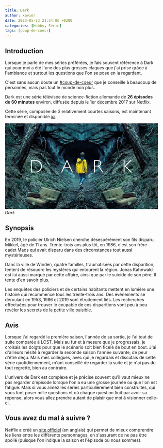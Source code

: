 ```yaml
---
title: Dark
author: xavier
date: 2023-05-23 21:54:00 +0200
categories: [Hobby, Série]
tags: [coup-de-coeur]
---
```


## Introduction

Lorsque je parle de mes séries préférées, je fais souvent référence à Dark qui pour moi a été l'une des plus grosses claques que j'ai prise grâce à l'ambiance et surtout les questions que l'on se pose en la regardant.

C'est sans aucun doute un [#coup-de-coeur](/tags/coup-de-coeur/) que je conseille à beaucoup de personnes, mais pas tout le monde non plus.

Dark est une série télévisée de science-fiction allemande de **26 épisodes de 60 minutes** environ, diffusée depuis le 1er décembre 2017 sur Netflix.

Cette série, composée de 3 relativement courtes saisons, est maintenant terminée et disponible [ici](https://www.netflix.com/dark).

![Cover](/assets/img/posts/dark/cover.jpg)
_Dark_

## Synopsis

En 2019, le policier Ulrich Nielsen cherche désespérément son fils disparu, Mikkel, âgé de 11 ans. Trente-trois ans plus tôt, en 1986, c'est son frère cadet Mads qui avait disparu dans des circonstances tout aussi mystérieuses.

Dans la ville de Winden, quatre familles, traumatisées par cette disparition, tentent de résoudre les mystères qui entourent la région. Jonas Kahnwald est lui aussi marqué par cette affaire, ainsi que par le suicide de son père. Il tente d'en savoir plus.

Les enquêtes des policiers et de certains habitants mettent en lumière une histoire qui recommence tous les trente-trois ans. Des événements se déroulant en 1953, 1986 et 2019 sont étroitement liés. Les recherches effectuées pour trouver le coupable de ces disparitions vont peu à peu révéler les secrets de la petite ville paisible.

## Avis

Lorsque j'ai regardé la première saison, l'année de sa sortie, je l'ai tout de suite comparée à LOST. Mais au fur et à mesure que je progressais, je croisais les doigts pour que le scénario soit bien ficelé de bout en bout.
J'ai d'ailleurs hésité à regarder la seconde saison l'année suivante, de peur d'être déçu.
Mais mes collègues, avec qui je regardais et discutais de cette série quotidiennement, m'ont conseillé de regarder la suite et je n'ai pas du tout regretté, bien au contraire.

L'univers de Dark est complexe et je précise souvent qu'il vaut mieux ne pas regarder d'épisode lorsque l'on a eu une grosse journée ou que l'on est fatigué. Mais si vous aimez les séries particulièrement bien construites, qui vous font poser mille questions et où chaque question finit par avoir sa réponse, alors vous allez prendre autant de plaisir que moi à visionner celle-ci.

## Vous avez du mal à suivre ?

Netflix a créé un [site officiel](https://dark.netflix.io/en) (en anglais) qui permet de mieux comprendre les liens entre les différents personnages, en s'assurant de ne pas être spoilé (puisque l'on indique la saison et l'épisode où nous sommes).